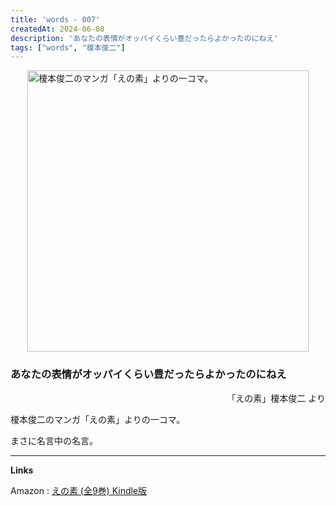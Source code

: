 ```yaml
---
title: 'words - 007'
createdAt: 2024-06-08
description: 'あなたの表情がオッパイくらい豊だったらよかったのにねえ'
tags: ["words", "榎本俊二"]
---
```

<div style="display:flex;justify-content: center;">
<img src="https://i.gyazo.com/4feadf70225da26a379e1de9aa0616a1.jpg" alt="榎本俊二のマンガ「えの素」よりの一コマ。" 
    style="width:450px;">
</div>

###  あなたの表情がオッパイくらい豊だったらよかったのにねえ

<p style="text-align:right;">「えの素」榎本俊二 より</p>

榎本俊二のマンガ「えの素」よりの一コマ。

まさに名言中の名言。

---
**Links**

Amazon : [えの素 \(全9巻\) Kindle版](https://www.amazon.co.jp/gp/product/B077LG63N2?ref_=dbs_p_mng_rwt_ser_shvlr&storeType=ebooks)